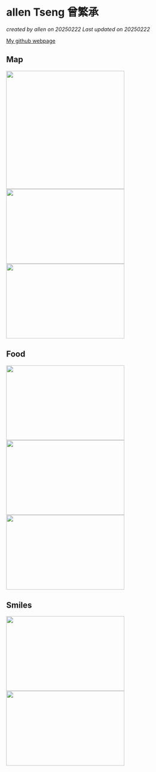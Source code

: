 # allen Tseng 曾繁承

*created by allen on 20250222 Last updated on 20250222*

[My github webpage](https://github.com/mofuer)


## Map

<img src="https://github.com/user-attachments/assets/34cabd75-1830-403f-a48c-14178f46e2a7" width="316" >
<img src="https://github.com/user-attachments/assets/20e3c557-561f-4b0f-b053-b783d384c09a" width="316" height="200">
<img src="https://github.com/user-attachments/assets/a0914bd6-9cdc-4a82-ba17-bf1e9e7d1846" width="316"height="200">

## Food
<img src="https://github.com/user-attachments/assets/07e8f906-695e-4ddd-a6a0-a118c80d62f2" width="316" height="200">
<img src="https://github.com/user-attachments/assets/8b90d990-5e96-432c-bb0c-9d7e4490e28e" width="316" height="200">
<img src="https://github.com/user-attachments/assets/8e0fd5c6-c04d-42f5-84aa-3468fa4172bd" width="316" height="200">

## Smiles
<img src="https://github.com/user-attachments/assets/217acd48-4c4a-4ce9-812c-64e680fbc95f" width="316" height="200">
<img src="https://github.com/user-attachments/assets/b1533684-d52c-425e-a0ac-dc181edea730" width="316" height="200">

